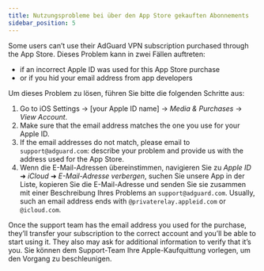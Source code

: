 ```yaml
---
title: Nutzungsprobleme bei über den App Store gekauften Abonnements
sidebar_position: 5
---
```


Some users can’t use their AdGuard VPN subscription purchased through the App Store. Dieses Problem kann in zwei Fällen auftreten:

- if an incorrect Apple ID was used for this App Store purchase
- or if you hid your email address from app developers

Um dieses Problem zu lösen, führen Sie bitte die folgenden Schritte aus:

1. Go to iOS Settings → [your Apple ID name] → *Media & Purchases* → *View Account*.
1. Make sure that the email address matches the one you use for your Apple ID.
1. If the email addresses do not match, please email to `support@adguard.com`: describe your problem and provide us with the address used for the App Store.
1. Wenn die E-Mail-Adressen übereinstimmen, navigieren Sie zu *Apple ID* ➜ *iCloud* ➜ *E-Mail-Adresse verbergen*, suchen Sie unsere App in der Liste, kopieren Sie die E-Mail-Adresse und senden Sie sie zusammen mit einer Beschreibung Ihres Problems an `support@adguard.com`. Usually, such an email address ends with `@privaterelay.appleid.com` or `@icloud.com`.

Once the support team has the email address you used for the purchase, they’ll transfer your subscription to the correct account and you’ll be able to start using it. They also may ask for additional information to verify that it’s you. Sie können dem Support-Team Ihre Apple-Kaufquittung vorlegen, um den Vorgang zu beschleunigen.
